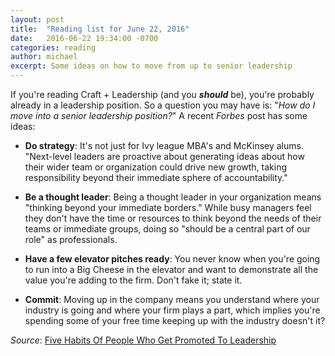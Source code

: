 ```yaml
---
layout: post
title:  "Reading list for June 22, 2016"
date:   2016-06-22 19:34:00 -0700
categories: reading
author: michael
excerpt: Some ideas on how to move from up to senior leadership
---
```


If you're reading Craft + Leadership (and you ***should*** be), you're probably already in a leadership position. So a question you may have is: "*How do I move into a senior leadership position?*" A recent *Forbes* post has some ideas:

* **Do strategy**: It's not just for Ivy league MBA's and McKinsey alums. "Next-level leaders are proactive about generating ideas about how their wider team or organization could drive new growth, taking responsibility beyond their immediate sphere of accountability."

* **Be a thought leader**: Being a thought leader in your organization means "thinking beyond your immediate borders." While busy managers feel they don't have the time or resources to think beyond the needs of their teams or immediate groups, doing so "should be a central part of our role" as professionals.

* **Have a few elevator pitches ready**: You never know when you're going to run into a Big Cheese in the elevator and want to demonstrate all the value you're adding to the firm. Don't fake it; state it.

* **Commit**: Moving up in the company means you understand where your industry is going and where your firm plays a part, which implies you're spending some of your free time keeping up with the industry doesn't it?

*Source*: [Five Habits Of People Who Get Promoted To Leadership](http://www.forbes.com/forbes/welcome/#399abad734be)
